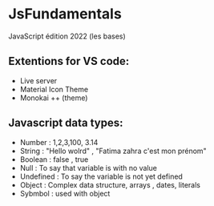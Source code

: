 # JsFundamentals
 JavaScript édition 2022 (les bases)

 ## Extentions for VS code:
 - Live server
 - Material Icon Theme
 - Monokai ++ (theme)

## Javascript data types:
 - Number : 1,2,3,100, 3.14
 - String : "Hello wolrd" , "Fatima zahra c'est mon prénom"
 - Boolean : false , true
 - Null : To say that variable is with no value
 - Undefined : To say the variable is not yet defined
 - Object : Complex data structure, arrays , dates, literals
 - Sybmbol : used with object
